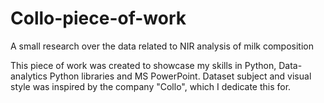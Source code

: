 # Collo-piece-of-work
A small research over the data related to NIR analysis of milk composition

This piece of work was created to showcase my skills in Python, Data-analytics Python libraries and MS PowerPoint.
Dataset subject and visual style was inspired by the company "Collo", which I dedicate this for.
